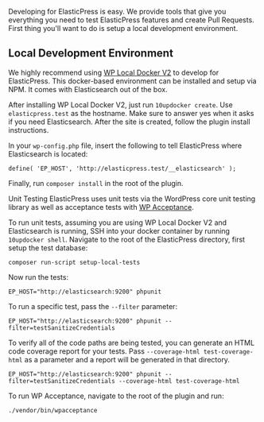 Developing for ElasticPress is easy. We provide tools that give you everything you need to test ElasticPress features and create Pull Requests. First thing you'll want to do is setup a local development environment.

## Local Development Environment
We highly recommend using [WP Local Docker V2](https://github.com/10up/wp-local-docker-v2) to develop for ElasticPress. This docker-based environment can be installed and setup via NPM. It comes with Elasticsearch out of the box.

After installing WP Local Docker V2, just run `10updocker create`. Use `elasticpress.test` as the hostname. Make sure to answer yes when it asks if you need Elasticsearch. After the site is created, follow the plugin install instructions.

In your `wp-config.php` file, insert the following to tell ElasticPress where Elasticsearch is located:

```
define( 'EP_HOST', 'http://elasticpress.test/__elasticsearch' );
```

Finally, run `composer install` in the root of the plugin.

Unit Testing
ElasticPress uses unit tests via the WordPress core unit testing library as well as acceptance tests with [WP Acceptance](https://github.com/10up/wpacceptance).

To run unit tests, assuming you are using WP Local Docker V2 and Elasticsearch is running, SSH into your docker container by running `10updocker shell`. Navigate to the root of the ElasticPress directory, first setup the test database:

```
composer run-script setup-local-tests
```

Now run the tests:

```
EP_HOST="http://elasticsearch:9200" phpunit
```

To run a specific test, pass the `--filter` parameter:

```
EP_HOST="http://elasticsearch:9200" phpunit --filter=testSanitizeCredentials
```

To verify all of the code paths are being tested, you can generate an HTML code coverage report for your tests. Pass `--coverage-html test-coverage-html` as a parameter and a report will be generated in that directory.

```
EP_HOST="http://elasticsearch:9200" phpunit --filter=testSanitizeCredentials --coverage-html test-coverage-html
```

To run WP Acceptance, navigate to the root of the plugin and run:

```
./vendor/bin/wpacceptance
```